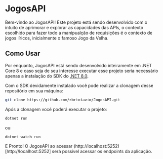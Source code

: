 # JogosAPI

Bem-vindo ao JogosAPI! Este projeto está sendo desenvolvido com o intuito de aprimorar e explorar as capacidades das APIs, o contexto escolhido para fazer todo a manipualção de requisições é o contexto de jogos líricos, inicialmente o famoso Jogo da Velha.

## Como Usar

Por enquanto, JogosAPI está sendo desenvolvido inteiramente em .NET Core 8 e caso seja de seu interesse executar esse projeto seria necessário apenas a instalação do SDK do [.NET 8.0](https://dotnet.microsoft.com/pt-br/download).

Com o SDK devidamente instalado você pode realizar a clonagem desse repositório em sua máquina:

```bash
git clone https://github.com/rbrtotavio/JogosAPI.git
```

Após a clonagem você poderá executar o projeto:

```bash
dotnet run
```

ou

```bash
dotnet watch run
```

E Pronto! O JogosAPI ao acessar (http://localhost:5252)[http://localhost:5252] será possível acessar os endpoints da aplicação. 